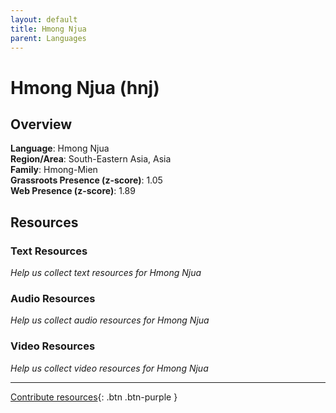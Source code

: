 ```yaml
---
layout: default
title: Hmong Njua
parent: Languages
---
```


# Hmong Njua (hnj)

## Overview

**Language**: Hmong Njua  
**Region/Area**: South-Eastern Asia, Asia  
**Family**: Hmong-Mien  
**Grassroots Presence (z-score)**: 1.05  
**Web Presence (z-score)**: 1.89  

## Resources

### Text Resources
*Help us collect text resources for Hmong Njua*

### Audio Resources
*Help us collect audio resources for Hmong Njua*

### Video Resources
*Help us collect video resources for Hmong Njua*

---

[Contribute resources](https://forms.office.com/e/1SfLJx3u1r){: .btn .btn-purple }
